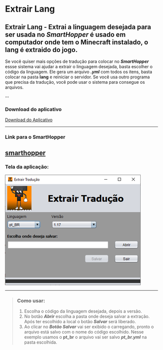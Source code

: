 # Extrair Lang

## Extrair Lang - Extrai a linguagem desejada para ser usada no ***SmartHopper*** é usado em computador onde tem o Minecraft instalado, o lang é extraido do jogo.

Se você quiser mais opções de tradução para colocar no ***SmartHopper*** essse sistema vai ajudar a extrair o linguagem desejada, basta escolher o código da linguagem.
Ele gera um arquivo ***.yml*** com todos os itens, basta colocar na pasta **lang** e reiniciar o servidor.
Se você usa outro programa que precisa da tradução, você pode usar o sistema para consegue os arquivos.

--
### Download do aplicativo
[Download do Aplicativo](https://github.com/elderbr/extrair_lang/blob/main/target/ExtrairLang-1.0-SNAPSHOT.jar)

---

### Link para o SmartHopper ###
[smarthopper](https://www.spigotmc.org/resources/separador-inteligente.73646/)
---
### Tela da aplicação: ###
![Tela da Aplicação](https://raw.githubusercontent.com/elderbr/extrair_lang/main/src/main/java/br/com/desktop/elderbr/img/tela.PNG?raw=true)

---
>### Como usar:
>1. Escolha o código da linguagem desejada, depois a versão.
>2. No botão ***Abrir*** escolha a pasta onde deseja salvar a extração. Após ter escolhido a local o botão ***Salvar*** será liberado.
>3. Ao clicar no ***Botão Salvar*** vai ser exibido o carregando, pronto o arquivo está salvo com o nome do código escolhido. Nesse exemplo usamos o **pt_br** o arquivo vai ser salvo ***pt_br.yml*** na pasta escolhida.
